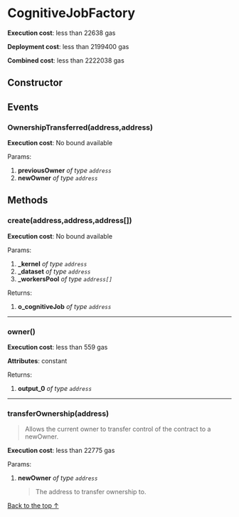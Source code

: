 # CognitiveJobFactory


**Execution cost**: less than 22638 gas

**Deployment cost**: less than 2199400 gas

**Combined cost**: less than 2222038 gas

## Constructor




## Events
### OwnershipTransferred(address,address)


**Execution cost**: No bound available


Params:

1. **previousOwner** *of type `address`*
2. **newOwner** *of type `address`*


## Methods
### create(address,address,address[])


**Execution cost**: No bound available


Params:

1. **_kernel** *of type `address`*
2. **_dataset** *of type `address`*
3. **_workersPool** *of type `address[]`*

Returns:


1. **o_cognitiveJob** *of type `address`*

--- 
### owner()


**Execution cost**: less than 559 gas

**Attributes**: constant



Returns:


1. **output_0** *of type `address`*

--- 
### transferOwnership(address)
>
> Allows the current owner to transfer control of the contract to a newOwner.


**Execution cost**: less than 22775 gas


Params:

1. **newOwner** *of type `address`*

    > The address to transfer ownership to.



[Back to the top ↑](#cognitivejobfactory)
